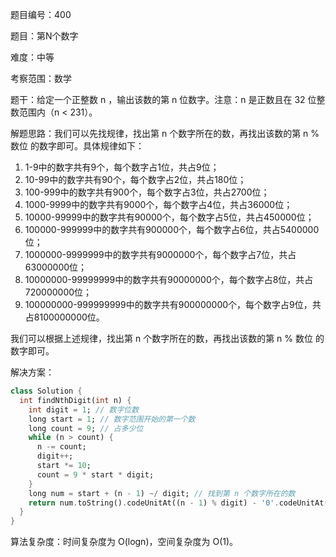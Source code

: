题目编号：400

题目：第N个数字

难度：中等

考察范围：数学

题干：给定一个正整数 n ，输出该数的第 n 位数字。注意：n 是正数且在 32 位整数范围内（n < 231）。

解题思路：我们可以先找规律，找出第 n 个数字所在的数，再找出该数的第 n % 数位 的数字即可。具体规律如下：

1. 1-9中的数字共有9个，每个数字占1位，共占9位；
2. 10-99中的数字共有90个，每个数字占2位，共占180位；
3. 100-999中的数字共有900个，每个数字占3位，共占2700位；
4. 1000-9999中的数字共有9000个，每个数字占4位，共占36000位；
5. 10000-99999中的数字共有90000个，每个数字占5位，共占450000位；
6. 100000-999999中的数字共有900000个，每个数字占6位，共占5400000位；
7. 1000000-9999999中的数字共有9000000个，每个数字占7位，共占63000000位；
8. 10000000-99999999中的数字共有90000000个，每个数字占8位，共占720000000位；
9. 100000000-999999999中的数字共有900000000个，每个数字占9位，共占8100000000位。

我们可以根据上述规律，找出第 n 个数字所在的数，再找出该数的第 n % 数位 的数字即可。

解决方案：

```dart
class Solution {
  int findNthDigit(int n) {
    int digit = 1; // 数字位数
    long start = 1; // 数字范围开始的第一个数
    long count = 9; // 占多少位
    while (n > count) {
      n -= count;
      digit++;
      start *= 10;
      count = 9 * start * digit;
    }
    long num = start + (n - 1) ~/ digit; // 找到第 n 个数字所在的数
    return num.toString().codeUnitAt((n - 1) % digit) - '0'.codeUnitAt(0); // 找到该数的第 n % 数位 的数字
  }
}
```

算法复杂度：时间复杂度为 O(logn)，空间复杂度为 O(1)。